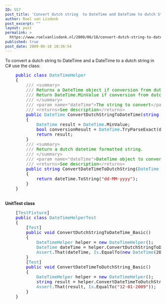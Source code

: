 ```yaml
---
ID: 557
post_title: 'Convert dutch string  to DateTime and DateTime to dutch String with TryParseExact in C#'
author: Roel van Lisdonk
post_excerpt: ""
layout: post
permalink: >
  https://www.roelvanlisdonk.nl/2009/06/18/convert-dutch-string-to-datetime-and-datetime-to-dutch-string-with-tryparseexact-in-c/
published: true
post_date: 2009-06-18 10:36:54
---
```

<p>To convert a dutch string to DateTime and a DateTime to a dutch string in C# use the class:   <br /></p>  <pre class="code"><span style="color: blue">    public class </span><span style="color: #2b91af">DateTimeHelper
    </span>{
        <span style="color: gray">/// &lt;summary&gt;
        /// </span><span style="color: green">Returns a DateTime object if conversion from dutch string succeeded.
        </span><span style="color: gray">/// </span><span style="color: green">Return DateTime.MinValue if conversion from dutch string failed.
        </span><span style="color: gray">/// &lt;/summary&gt;
        /// &lt;param name=&quot;dateTime&quot;&gt;</span><span style="color: green">The string to convert</span><span style="color: gray">&lt;/param&gt;
        /// &lt;returns&gt;</span><span style="color: green">See description</span><span style="color: gray">&lt;/returns&gt;
        </span><span style="color: blue">public </span><span style="color: #2b91af">DateTime </span>ConvertDutchStringToDateTime(<span style="color: blue">string </span>dateTime)
        {
            <span style="color: #2b91af">DateTime </span>result = <span style="color: #2b91af">DateTime</span>.MinValue;
            <span style="color: blue">bool </span>conversionResult = <span style="color: #2b91af">DateTime</span>.TryParseExact(dateTime, <span style="color: #a31515">&quot;dd-MM-yyyy&quot;</span>, <span style="color: #2b91af">CultureInfo</span>.InvariantCulture, <span style="color: #2b91af">DateTimeStyles</span>.None, <span style="color: blue">out  </span>result);
            <span style="color: blue">return </span>result;
        }
        <span style="color: gray">/// &lt;summary&gt;
        /// </span><span style="color: green">Return a dutch datetime formatted string.
        </span><span style="color: gray">/// &lt;/summary&gt;
        /// &lt;param name=&quot;dateTime&quot;&gt;</span><span style="color: green">DateTime object to convert</span><span style="color: gray">&lt;/param&gt;
        /// &lt;returns&gt;</span><span style="color: green">See description</span><span style="color: gray">&lt;/returns&gt;
        </span><span style="color: blue">public string </span>ConvertDateTimeToDutchString(<span style="color: #2b91af">DateTime </span>dateTime)
        {
            <span style="color: blue">return </span>dateTime.ToString(<span style="color: #a31515">&quot;dd-MM-yyyy&quot;</span>);
        }
    }</pre>
<a href="http://11011.net/software/vspaste"></a>

<p>
  <br /><strong>UnitTest class
    <br /></strong></p>

<pre class="code">    [<span style="color: #2b91af">TestFixture</span>]
    <span style="color: blue">public class </span><span style="color: #2b91af">DateTimeHelperTest
    </span>{
        [<span style="color: #2b91af">Test</span>]
        <span style="color: blue">public void </span>ConvertDutchStringToDateTime_Basic()
        {
            <span style="color: #2b91af">DateTimeHelper </span>helper = <span style="color: blue">new </span><span style="color: #2b91af">DateTimeHelper</span>();
            <span style="color: #2b91af">DateTime </span>dateTime = helper.ConvertDutchStringToDateTime(<span style="color: #a31515">&quot;12-01-2009&quot;</span>);
            <span style="color: #2b91af">Assert</span>.That(dateTime, <span style="color: #2b91af">Is</span>.EqualTo(<span style="color: blue">new </span><span style="color: #2b91af">DateTime</span>(2009,1,12)));
        }
        [<span style="color: #2b91af">Test</span>]
        <span style="color: blue">public void </span>ConvertDateTimeToDutchString_Basic()
        {
            <span style="color: #2b91af">DateTimeHelper </span>helper = <span style="color: blue">new </span><span style="color: #2b91af">DateTimeHelper</span>();
            <span style="color: blue">string </span>result = helper.ConvertDateTimeToDutchString(<span style="color: blue">new </span><span style="color: #2b91af">DateTime</span>(2009, 1, 12));
            <span style="color: #2b91af">Assert</span>.That(result, <span style="color: #2b91af">Is</span>.EqualTo(<span style="color: #a31515">&quot;12-01-2009&quot;</span>));
        }
    }</pre>
<a href="http://11011.net/software/vspaste"></a>